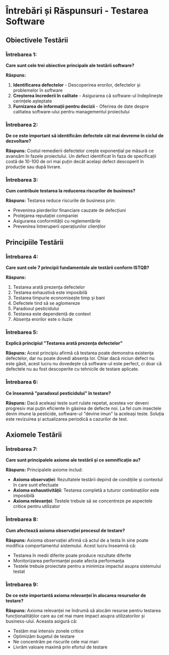 # Întrebări și Răspunsuri - Testarea Software

## Obiectivele Testării

### Întrebarea 1:
**Care sunt cele trei obiective principale ale testării software?**

**Răspuns:**
1. **Identificarea defectelor** - Descoperirea erorilor, defectelor și problemelor în software
2. **Creșterea încrederii în calitate** - Asigurarea că software-ul îndeplinește cerințele așteptate
3. **Furnizarea de informații pentru decizii** - Oferirea de date despre calitatea software-ului pentru managementul proiectului

### Întrebarea 2:
**De ce este important să identificăm defectele cât mai devreme în ciclul de dezvoltare?**

**Răspuns:**
Costul remedierii defectelor crește exponențial pe măsură ce avansăm în fazele proiectului. Un defect identificat în faza de specificații costă de 10-100 de ori mai puțin decât același defect descoperit în producție sau după livrare.

### Întrebarea 3:
**Cum contribuie testarea la reducerea riscurilor de business?**

**Răspuns:**
Testarea reduce riscurile de business prin:
- Prevenirea pierderilor financiare cauzate de defecțiuni
- Protejarea reputației companiei
- Asigurarea conformității cu reglementările
- Prevenirea întreruperii operațiunilor clienților

## Principiile Testării

### Întrebarea 4:
**Care sunt cele 7 principii fundamentale ale testării conform ISTQB?**

**Răspuns:**
1. Testarea arată prezența defectelor
2. Testarea exhaustivă este imposibilă
3. Testarea timpurie economisește timp și bani
4. Defectele tind să se aglomereze
5. Paradoxul pesticidului
6. Testarea este dependentă de context
7. Absența erorilor este o iluzie

### Întrebarea 5:
**Explică principiul "Testarea arată prezența defectelor"**

**Răspuns:**
Acest principiu afirmă că testarea poate demonstra existența defectelor, dar nu poate dovedi absența lor. Chiar dacă niciun defect nu este găsit, acest lucru nu dovedește că software-ul este perfect, ci doar că defectele nu au fost descoperite cu tehnicile de testare aplicate.

### Întrebarea 6:
**Ce înseamnă "paradoxul pesticidului" în testare?**

**Răspuns:**
Dacă aceleași teste sunt rulate repetat, acestea vor deveni progresiv mai puțin eficiente în găsirea de defecte noi. La fel cum insectele devin imune la pesticide, software-ul "devine imun" la aceleași teste. Soluția este revizuirea și actualizarea periodică a cazurilor de test.

## Axiomele Testării

### Întrebarea 7:
**Care sunt principalele axiome ale testării și ce semnificație au?**

**Răspuns:**
Principalele axiome includ:
- **Axioma observației**: Rezultatele testării depind de condițiile și contextul în care sunt efectuate
- **Axioma exhaustivității**: Testarea completă a tuturor combinațiilor este imposibilă
- **Axioma relevanței**: Testele trebuie să se concentreze pe aspectele critice pentru utilizator

### Întrebarea 8:
**Cum afectează axioma observației procesul de testare?**

**Răspuns:**
Axioma observației afirmă că actul de a testa în sine poate modifica comportamentul sistemului. Acest lucru înseamnă că:
- Testarea în medii diferite poate produce rezultate diferite
- Monitorizarea performanței poate afecta performanța
- Testele trebuie proiectate pentru a minimiza impactul asupra sistemului testat

### Întrebarea 9:
**De ce este importantă axioma relevanței în alocarea resurselor de testare?**

**Răspuns:**
Axioma relevanței ne îndrumă să alocăm resurse pentru testarea funcționalităților care au cel mai mare impact asupra utilizatorilor și business-ului. Aceasta asigură că:
- Testăm mai intensiv zonele critice
- Optimizăm bugetul de testare
- Ne concentrăm pe riscurile cele mai mari
- Livrăm valoare maximă prin efortul de testare
